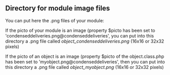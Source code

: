 
Directory for module image files
--------------------------------

You can put here the .png files of your module:


If the picto of your module is an image (property $picto has been set to 'condenseddeliveries.png@condenseddeliveries', you can put into this
directory a .png file called *object_condenseddeliveries.png* (16x16 or 32x32 pixels)


If the picto of an object is an image (property $picto of the object.class.php has been set to 'myobject.png@condenseddeliveries', then you can put into this
directory a .png file called *object_myobject.png* (16x16 or 32x32 pixels)

